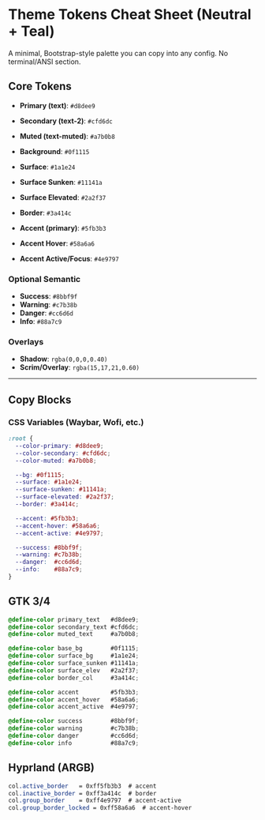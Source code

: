 # Theme Tokens Cheat Sheet (Neutral + Teal)

A minimal, Bootstrap-style palette you can copy into any config. No terminal/ANSI section.

## Core Tokens
- **Primary (text)**: `#d8dee9`
- **Secondary (text-2)**: `#cfd6dc`
- **Muted (text-muted)**: `#a7b0b8`

- **Background**: `#0f1115`
- **Surface**: `#1a1e24`
- **Surface Sunken**: `#11141a`
- **Surface Elevated**: `#2a2f37`
- **Border**: `#3a414c`

- **Accent (primary)**: `#5fb3b3`
- **Accent Hover**: `#58a6a6`
- **Accent Active/Focus**: `#4e9797`

### Optional Semantic
- **Success**: `#8bbf9f`
- **Warning**: `#c7b38b`
- **Danger**: `#cc6d6d`
- **Info**: `#88a7c9`

### Overlays
- **Shadow**: `rgba(0,0,0,0.40)`
- **Scrim/Overlay**: `rgba(15,17,21,0.60)`

---

## Copy Blocks

### CSS Variables (Waybar, Wofi, etc.)
```css
:root {
  --color-primary: #d8dee9;
  --color-secondary: #cfd6dc;
  --color-muted: #a7b0b8;

  --bg: #0f1115;
  --surface: #1a1e24;
  --surface-sunken: #11141a;
  --surface-elevated: #2a2f37;
  --border: #3a414c;

  --accent: #5fb3b3;
  --accent-hover: #58a6a6;
  --accent-active: #4e9797;

  --success: #8bbf9f;
  --warning: #c7b38b;
  --danger:  #cc6d6d;
  --info:    #88a7c9;
}
```

## GTK 3/4
```css
@define-color primary_text   #d8dee9;
@define-color secondary_text #cfd6dc;
@define-color muted_text     #a7b0b8;

@define-color base_bg        #0f1115;
@define-color surface_bg     #1a1e24;
@define-color surface_sunken #11141a;
@define-color surface_elev   #2a2f37;
@define-color border_col     #3a414c;

@define-color accent         #5fb3b3;
@define-color accent_hover   #58a6a6;
@define-color accent_active  #4e9797;

@define-color success        #8bbf9f;
@define-color warning        #c7b38b;
@define-color danger         #cc6d6d;
@define-color info           #88a7c9;
```

## Hyprland (ARGB)
```css
col.active_border   = 0xff5fb3b3  # accent
col.inactive_border = 0xff3a414c  # border
col.group_border    = 0xff4e9797  # accent-active
col.group_border_locked = 0xff58a6a6  # accent-hover
```